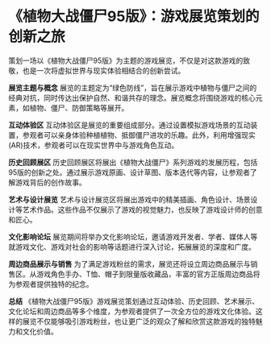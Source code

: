 # 《植物大战僵尸95版》：游戏展览策划的创新之旅

策划一场以《植物大战僵尸95版》为主题的游戏展览，不仅是对这款游戏的致敬，也是一次将虚拟世界与现实体验相结合的创新尝试。

**展览主题与概念**
展览的主题定为“绿色防线”，旨在展示游戏中植物与僵尸之间的经典对抗，同时传达出保护自然、和谐共存的理念。展览概念将围绕游戏的核心元素，如植物、僵尸、防御策略等展开。

**互动体验区**
互动体验区是展览的重要组成部分。通过设置模拟游戏场景的互动装置，参观者可以亲身体验种植植物、抵御僵尸进攻的乐趣。此外，利用增强现实(AR)技术，参观者可以在现实世界中与游戏角色互动。

**历史回顾展区**
历史回顾展区将展出《植物大战僵尸》系列游戏的发展历程，包括95版的创新之处。通过展示游戏原画、设计草图、版本迭代等内容，让参观者了解游戏背后的创作故事。

**艺术与设计展览**
艺术与设计展览区将展出游戏中的精美插画、角色设计、场景设计等艺术作品。这些作品不仅展示了游戏的视觉魅力，也反映了游戏设计师的创意和匠心。

**文化影响论坛**
展览期间将举办文化影响论坛，邀请游戏开发者、学者、媒体人等就游戏文化、游戏对社会的影响等话题进行深入讨论，拓展展览的深度和广度。

**周边商品展示与销售**
为了满足游戏粉丝的需求，展览还将设立周边商品展示与销售区。从游戏角色手办、T恤、帽子到限量版收藏品，丰富的官方正版周边商品将为参观者提供独特的纪念。

**总结**
《植物大战僵尸95版》游戏展览策划通过互动体验、历史回顾、艺术展示、文化论坛和周边商品等多个维度，为参观者提供了一次全方位的游戏文化体验。这样的展览不仅能够吸引游戏粉丝，也让更广泛的观众了解和欣赏这款游戏的独特魅力和文化价值。